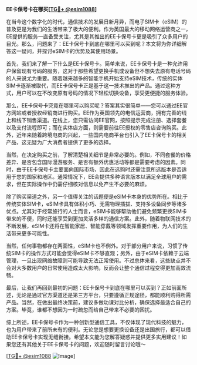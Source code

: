 **EE卡保号卡在哪买[[TG💪+ @esim1088](https://t.me/s/esim1088)]**

在当今这个数字化的时代，通信技术的发展日新月异，而电子SIM卡（eSIM）的普及更是为我们的生活带来了极大的便利。作为英国最大的移动网络运营商之一，EE提供的服务一直备受关注，尤其是其推出的EE卡保号卡更是吸引了众多用户的目光。那么，问题来了：EE卡保号卡到底在哪里可以买到呢？本文将为你详细解答这一疑问，并探讨eSIM卡的优势及其使用场景。

首先，我们来了解一下什么是EE卡保号卡。简单来说，EE卡保号卡是一种允许用户保留现有号码的服务，这对于那些希望更换手机或设备但不想失去原有电话号码的人来说尤为重要。随着越来越多的智能手机开始支持eSIM技术，传统的实体SIM卡逐渐被取代，而EE卡保号卡正是基于这一技术推出的产品。通过这种方式，用户可以在不改变原有号码的情况下轻松切换设备，享受更便捷的服务体验。

那么，EE卡保号卡究竟在哪里可以购买呢？答案其实很简单——您可以通过EE官方网站或者授权经销商进行购买。EE作为英国领先的电信运营商，拥有完善的线上和线下销售渠道。在线上，您只需访问EE官网，按照提示完成注册、选择套餐以及支付流程即可；而在实体店方面，则需要前往EE授权的零售店咨询购买。此外，近年来随着跨境电商的兴起，一些国内电商平台也引入了EE卡保号卡的相关产品，这无疑为广大消费者提供了更多的选择。

当然，在决定购买之前，了解清楚相关细节是非常必要的。例如，不同套餐的价格差异、是否包含国际漫游服务、是否有额外优惠活动等都是需要考虑的因素。同时，由于EE卡保号卡主要面向国际市场，因此在选购时还需注意所选版本是否适用于您的国家和地区。通常情况下，EE会提供多种语言版本以满足全球用户的需求，但在实际操作中仍需仔细核对信息以免产生不必要的麻烦。

除了购买渠道之外，另一个值得关注的话题便是eSIM卡本身的优势所在。相比于传统实体SIM卡，eSIM卡具有体积小巧、无需物理插拔、支持多设备同步等诸多优点。尤其对于经常旅行的人士而言，eSIM卡能够帮助他们避免频繁更换SIM卡带来的不便，同时还能享受到更加灵活多样的通信方案。此外，随着物联网技术的不断发展，eSIM卡还将在智能家居、智能穿戴等领域发挥重要作用，为人们的生活带来更多可能性。

当然，任何事物都存在两面性，eSIM卡也不例外。对于部分用户来说，习惯了传统SIM卡的操作方式可能会觉得eSIM卡不够直观；另外，由于eSIM卡依赖于云端管理，一旦出现网络故障则可能导致无法正常使用。不过总体来看，这些缺点并不会对大多数用户的日常使用造成太大影响，反而会让整个通信过程变得更加高效流畅。

最后，让我们再回到最初的问题：EE卡保号卡到底在哪里可以买到？正如前面所述，无论是通过官方渠道还是第三方平台，只要遵循正规途径，都能顺利购得所需产品。当然，在做出最终决策前，建议多做功课对比分析，确保选择最适合自己的方案。毕竟，谁都不想因为一时疏忽而给自己带来不必要的困扰。

综上所述，EE卡保号卡作为一种创新型通信工具，不仅体现了现代科技的魅力，也为用户带来了前所未有的便利。无论您是想要更换设备还是出国旅行，都可以借助EE卡保号卡实现无缝衔接。希望本文能为您解答疑惑并提供更多实用建议！如果您还有其他关于EE卡保号卡的问题，欢迎随时留言讨论哦～

[[TG💪+ @esim1088](https://t.me/s/esim1088) ![Image](https://i.postimg.cc/4NQfJmqS/Snipaste-2025-05-13-00-14-12.png)]
